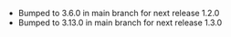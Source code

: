 - Bumped to 3.6.0 in main branch for next release 1.2.0
- Bumped to 3.13.0 in main branch for next release 1.3.0
